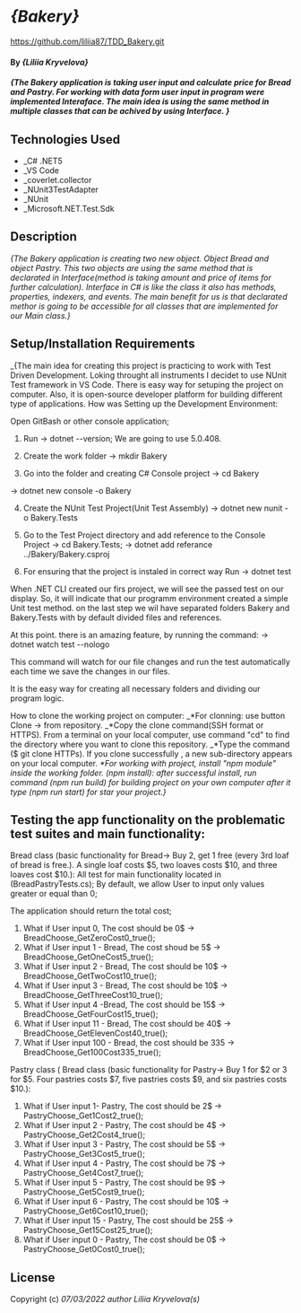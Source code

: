 # _{Bakery}_
https://github.com/liliia87/TDD_Bakery.git

#### By _**{Liliia Kryvelova}**_

#### _{The Bakery application is taking user input and calculate price for Bread and Pastry. For working with data form user input in program were implemented Interaface. The main idea is using the same method in multiple classes that can be achived by using Interface. }_

## Technologies Used

* _C# .NET5
* _VS Code
* _coverlet.collector
* _NUnit3TestAdapter
* _NUnit
* _Microsoft.NET.Test.Sdk

## Description
_{The Bakery application is creating two new object. Object Bread and object Pastry. This two objects are  using the same method that is declarated in Interface(method is taking amount and price of items for further calculation). Interface in C# is like the class it also has methods, properties, indexers, and events. The main benefit for us is that declarated methor is going to be accessible for all classes that are implemented for our Main class.}_


## Setup/Installation Requirements

_{The main idea for creating this project is practicing to work with Test Driven Development. Loking throught all instruments I decidet to use NUnit Test framework in VS Code. There is easy way for setuping the project on computer. Also, it is open-source developer platform for building different type of applications.
How was Setting up the Development Environment:

Open GitBash or other console application;

1. Run -> dotnet --version; We are going to use 5.0.408.
2. Create the work folder 
-> mkdir Bakery

3. Go into the folder and creating C# Console project 
-> cd Bakery

-> dotnet new console -o Bakery

4. Create the NUnit Test Project(Unit Test Assembly)
-> dotnet new nunit -o Bakery.Tests

5. Go to the Test Project directory and add reference to the Console Project
-> cd Bakery.Tests;
-> dotnet add referance ../Bakery/Bakery.csproj

6. For ensuring that the project is instaled in correct way Run -> dotnet test

When .NET CLI created our firs project, we will see the passed test on our display. So, it will indicate that our programm environment created a simple Unit test method. on the last step we wil have separated folders Bakery and Bakery.Tests with by default divided files and references.

At this point. there is an amazing feature, by running the command:
-> dotnet watch test --nologo

This command will watch for our file changes and run the test automatically each time we save the changes in our files.


It is the easy way for creating all necessary folders and dividing our program logic.

How to clone the working project on computer:
_*For clonning: use button Clone -> from repository.
_*Copy the clone command(SSH format or HTTPS). From a terminal on your local computer, use command "cd" to find the directory where you want to clone this repository.
_*Type the command ($ git clone HTTPs). If you clone successfully , a new sub-directory appears on your local computer.
_*For working with project, install "npm module" inside the working folder. (npm install): after successful install, run command (npm run build) for building project on your own computer after it type (npm run start) for star your project.}_

## Testing the app functionality on the problematic test suites and main functionality:

Bread class (basic functionality for Bread-> Buy 2, get 1 free (every 3rd loaf of bread is free.). A single loaf costs $5, two loaves costs $10, and three loaves cost $10.):
All test for main functionality located in (BreadPastryTests.cs);
By default, we allow User to input only values greater or equal than 0; 

The application should return the total cost;
1. What if User input 0, The cost should be 0$ -> BreadChoose_GetZeroCost0_true();
2. What if User input 1 - Bread, The cost shoud be 5$ -> BreadChoose_GetOneCost5_true();
3. What if User input 2 - Bread, The cost should be 10$ -> BreadChoose_GetTwoCost10_true();
4. What if User input 3 - Bread, The cost should be 10$ -> BreadChoose_GetThreeCost10_true();
5. What if User input 4 -Bread, The cost should be 15$ -> BreadChoose_GetFourCost15_true();
6. What if User input 11 - Bread, The cost should be 40$ -> BreadChoose_GetElevenCost40_true();
7. What if User input 100 - Bread, the cost should be 335 -> BreadChoose_Get100Cost335_true();

Pastry class (
Bread class (basic functionality for Pastry-> Buy 1 for $2 or 3 for $5. Four pastries costs $7, five pastries costs $9, and six pastries costs $10.):
1. What if User input 1- Pastry, The cost should be 2$ -> PastryChoose_Get1Cost2_true();
2. What if User input 2 - Pastry, The cost should be 4$ -> PastryChoose_Get2Cost4_true();
3. What if User input 3 - Pastry, The cost should be 5$ -> PastryChoose_Get3Cost5_true();
4. What if User input 4 - Pastry, The cost should be 7$ -> PastryChoose_Get4Cost7_true();
5. What if User input 5 - Pastry, The cost should be 9$ -> PastryChoose_Get5Cost9_true();
6. What if User input 6 - Pastry, The cost should be 10$ -> PastryChoose_Get6Cost10_true();
7. What if User input 15 - Pastry, The cost should be 25$ -> PastryChoose_Get15Cost25_true();
8. What if User input 0 - Pastry, The cost should be 0$ -> PastryChoose_Get0Cost0_true();

## License

Copyright (c) _07/03/2022_ _author Liliia Kryvelova(s)_
